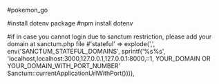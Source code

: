 #pokemon_go

#install dotenv package
#npm install dotenv

#if in case you cannot login due to sanctum restriction, please add your domain at sanctum.php file
#'stateful' => explode(',', env('SANCTUM_STATEFUL_DOMAINS', sprintf('%s%s', 'localhost,localhost:3000,127.0.0.1,127.0.0.1:8000,::1, YOUR_DOMAIN OR YOUR_DOMAIN_WITH_PORT_NUMBER' Sanctum::currentApplicationUrlWithPort()))), 